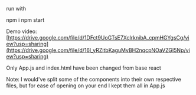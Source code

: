 run with 

npm i
npm start

Demo video: [https://drive.google.com/file/d/1DFct9UoGTsE7XcIrknibA_cpmHGYgsCg/view?usp=sharing](https://drive.google.com/file/d/16l_yRZitbKaguMvBH2nqcpNOaVZGI5Np/view?usp=sharing)

Only App.js and index.html have been changed from base react

Note: I would've split some of the components into their own respective files, but for ease of opening on your end I kept them all in App.js

